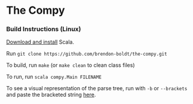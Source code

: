 The Compy
============

### Build Instructions (Linux)

[Download and install](http://www.scala-lang.org/download/install.html) Scala.

Run `git clone https://github.com/brendon-boldt/the-compy.git`

To build, run `make` (or `make clean` to clean class files)

To run, run `scala compy.Main FILENAME`

To see a visual representation of the parse tree, run with `-b` or `--brackets` and paste the bracketed string [here](http://mshang.ca/syntree/).

